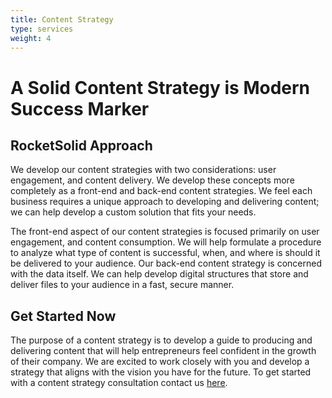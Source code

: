 ```yaml
---
title: Content Strategy
type: services
weight: 4
---
```


# A Solid Content Strategy is Modern Success Marker

## RocketSolid Approach

We develop our content strategies with two considerations: user engagement, and content delivery. We develop these concepts more completely as a front-end and back-end content strategies. We feel each business requires a unique approach to developing and delivering content; we can help develop a custom solution that fits your needs.

The front-end aspect of our content strategies is focused primarily on user engagement, and content consumption. We will help formulate a procedure to analyze what type of content is successful, when, and where is should it be delivered to your audience. Our back-end content strategy is concerned with the data itself. We can help develop digital structures that store and deliver files to your audience in a fast, secure manner.

## Get Started Now

The purpose of a content strategy is to develop a guide to producing and delivering content that will help entrepreneurs feel confident in the growth of their company. We are excited to work closely with you and develop a strategy that aligns with the vision you have for the future. To get started with a content strategy consultation contact us [here](/contact).
